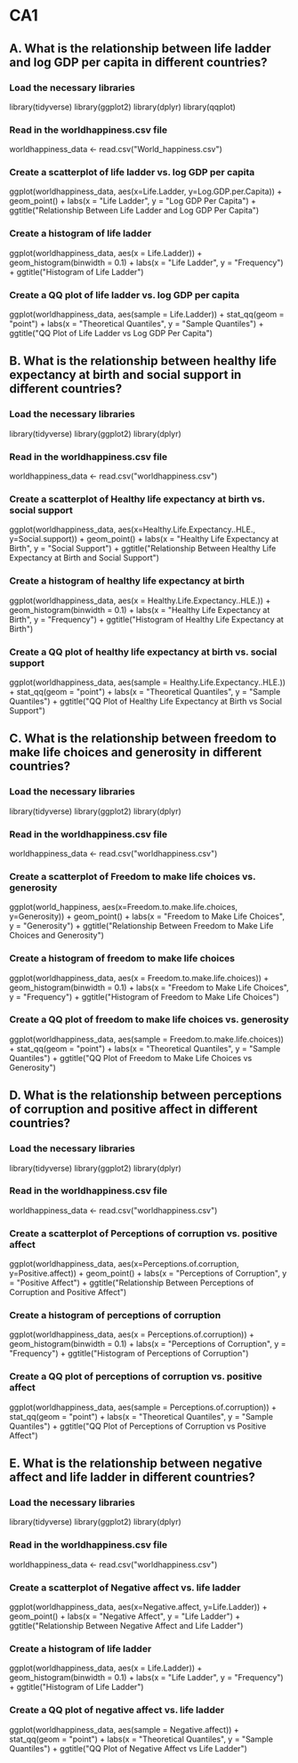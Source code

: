 # CA1
## A. What is the relationship between life ladder and log GDP per capita in different countries? 


### Load the necessary libraries
library(tidyverse)
library(ggplot2)
library(dplyr)
library(qqplot)

### Read in the worldhappiness.csv file

worldhappiness_data <- read.csv("World_happiness.csv")

### Create a scatterplot of life ladder vs. log GDP per capita

ggplot(worldhappiness_data, aes(x=Life.Ladder, y=Log.GDP.per.Capita)) + 
  geom_point() +
  labs(x = "Life Ladder", y = "Log GDP Per Capita") +
  ggtitle("Relationship Between Life Ladder and Log GDP Per Capita")

### Create a histogram of life ladder

ggplot(worldhappiness_data, aes(x = Life.Ladder)) + 
  geom_histogram(binwidth = 0.1) +
  labs(x = "Life Ladder", y = "Frequency") +
  ggtitle("Histogram of Life Ladder")

### Create a QQ plot of life ladder vs. log GDP per capita

ggplot(worldhappiness_data, aes(sample = Life.Ladder)) +
  stat_qq(geom = "point") + 
  labs(x = "Theoretical Quantiles", y = "Sample Quantiles") +
  ggtitle("QQ Plot of Life Ladder vs Log GDP Per Capita")

## B. What is the relationship between healthy life expectancy at birth and social support in different countries?  

### Load the necessary libraries

library(tidyverse)
library(ggplot2)
library(dplyr)

### Read in the worldhappiness.csv file

worldhappiness_data <- read.csv("worldhappiness.csv")

### Create a scatterplot of Healthy life expectancy at birth vs. social support

ggplot(worldhappiness_data, aes(x=Healthy.Life.Expectancy..HLE., y=Social.support)) + 
  geom_point() +
  labs(x = "Healthy Life Expectancy at Birth", y = "Social Support") +
  ggtitle("Relationship Between Healthy Life Expectancy at Birth and Social Support")

### Create a histogram of healthy life expectancy at birth

ggplot(worldhappiness_data, aes(x = Healthy.Life.Expectancy..HLE.)) + 
  geom_histogram(binwidth = 0.1) +
  labs(x = "Healthy Life Expectancy at Birth", y = "Frequency") +
  ggtitle("Histogram of Healthy Life Expectancy at Birth")

### Create a QQ plot of healthy life expectancy at birth vs. social support

ggplot(worldhappiness_data, aes(sample = Healthy.Life.Expectancy..HLE.)) +
  stat_qq(geom = "point") + 
  labs(x = "Theoretical Quantiles", y = "Sample Quantiles") +
  ggtitle("QQ Plot of Healthy Life Expectancy at Birth vs Social Support")

## C. What is the relationship between freedom to make life choices and generosity in different countries?

### Load the necessary libraries

library(tidyverse)
library(ggplot2)
library(dplyr)

### Read in the worldhappiness.csv file

worldhappiness_data <- read.csv("worldhappiness.csv")

### Create a scatterplot of Freedom to make life choices vs. generosity

ggplot(world_happiness, aes(x=Freedom.to.make.life.choices, y=Generosity)) + 
  geom_point() +
  labs(x = "Freedom to Make Life Choices", y = "Generosity") +
  ggtitle("Relationship Between Freedom to Make Life Choices and Generosity")

### Create a histogram of freedom to make life choices

ggplot(worldhappiness_data, aes(x = Freedom.to.make.life.choices)) + 
  geom_histogram(binwidth = 0.1) +
  labs(x = "Freedom to Make Life Choices", y = "Frequency") +
  ggtitle("Histogram of Freedom to Make Life Choices")

### Create a QQ plot of freedom to make life choices vs. generosity

ggplot(worldhappiness_data, aes(sample = Freedom.to.make.life.choices)) +
  stat_qq(geom = "point") + 
  labs(x = "Theoretical Quantiles", y = "Sample Quantiles") +
  ggtitle("QQ Plot of Freedom to Make Life Choices vs Generosity")

## D. What is the relationship between perceptions of corruption and positive affect in different countries?

### Load the necessary libraries

library(tidyverse)
library(ggplot2)
library(dplyr)

### Read in the worldhappiness.csv file

worldhappiness_data <- read.csv("worldhappiness.csv")

### Create a scatterplot of Perceptions of corruption vs. positive affect

ggplot(worldhappiness_data, aes(x=Perceptions.of.corruption, y=Positive.affect)) + 
  geom_point() +
  labs(x = "Perceptions of Corruption", y = "Positive Affect") +
  ggtitle("Relationship Between Perceptions of Corruption and Positive Affect")

### Create a histogram of perceptions of corruption

ggplot(worldhappiness_data, aes(x = Perceptions.of.corruption)) + 
  geom_histogram(binwidth = 0.1) +
  labs(x = "Perceptions of Corruption", y = "Frequency") +
  ggtitle("Histogram of Perceptions of Corruption")

### Create a QQ plot of perceptions of corruption vs. positive affect

ggplot(worldhappiness_data, aes(sample = Perceptions.of.corruption)) +
  stat_qq(geom = "point") + 
  labs(x = "Theoretical Quantiles", y = "Sample Quantiles") +
  ggtitle("QQ Plot of Perceptions of Corruption vs Positive Affect")

## E. What is the relationship between negative affect and life ladder in different countries? 

### Load the necessary libraries

library(tidyverse)
library(ggplot2)
library(dplyr)

### Read in the worldhappiness.csv file

worldhappiness_data <- read.csv("worldhappiness.csv")

### Create a scatterplot of Negative affect vs. life ladder

ggplot(worldhappiness_data, aes(x=Negative.affect, y=Life.Ladder)) + 
  geom_point() +
  labs(x = "Negative Affect", y = "Life Ladder") +
  ggtitle("Relationship Between Negative Affect and Life Ladder")

### Create a histogram of life ladder

ggplot(worldhappiness_data, aes(x = Life.Ladder)) + 
  geom_histogram(binwidth = 0.1) +
  labs(x = "Life Ladder", y = "Frequency") +
  ggtitle("Histogram of Life Ladder")

### Create a QQ plot of negative affect vs. life ladder

ggplot(worldhappiness_data, aes(sample = Negative.affect)) +
  stat_qq(geom = "point") + 
  labs(x = "Theoretical Quantiles", y = "Sample Quantiles") +
  ggtitle("QQ Plot of Negative Affect vs Life Ladder")
